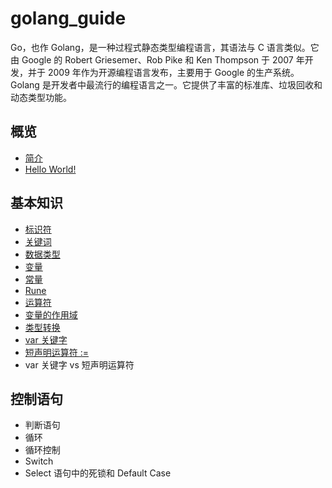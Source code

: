 # golang_guide

Go，也作 Golang，是一种过程式静态类型编程语言，其语法与 C 语言类似。它由 Google 的 Robert Griesemer、Rob Pike 和 Ken Thompson 于 2007 年开发，并于 2009 年作为开源编程语言发布，主要用于 Google 的生产系统。Golang 是开发者中最流行的编程语言之一。它提供了丰富的标准库、垃圾回收和动态类型功能。

## 概览

- [简介](overview/introduction.md)
- [Hello World!](overview/hello_world.md)

## 基本知识

- [标识符](fundamentals/identifiers.md)
- [关键词](fundamentals/keywords.md)
- [数据类型](fundamentals/data_type.md)
- [变量](fundamentals/variables.md)
- [常量](fundamentals/constants.md)
- [Rune](fundamentals/rune.md)
- [运算符](fundamentals/operators.md)
- [变量的作用域](fundamentals/scope_of_variables.md)
- [类型转换](fundamentals/type_casting.md)
- [var 关键字](fundamentals/short_variable_declaration.md)
- [短声明运算符 :=](fundamentals/short_variable_declaration.md)
- var 关键字 vs 短声明运算符

## 控制语句

- 判断语句
- 循环
- 循环控制
- Switch
- Select 语句中的死锁和 Default Case
